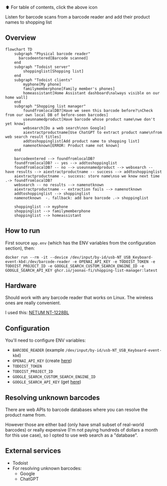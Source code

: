 ⬆️ For table of contents, click the above icon

Listen for barcode scans from a barcode reader and add their product names to shopping list


Overview
--------

```mermaid
flowchart TD
    subgraph "Physical barcode reader"
      barcodeentered[Barcode scanned]
    end
    subgraph "Todoist server"
        shoppinglist[Shopping list]
    end
    subgraph "Todoist clients"
        myphone[My phone]
        familymemberphone[Family member's phones]
        homeassistant[Home Assistant dashboard\nalways visible on our home wall]
    end
    subgraph "Shopping list manager"
        foundfromlocalDB?[Have we seen this barcode before?\nCheck from our own local DB of before-seen barcodes]
        useunnamedproduct[Have barcode whose product name\nwe don't yet know]
        websearch[Do a web search\non Google]
        aiextractproductname[Use ChatGPT to extract product name\nfrom web search result titles]
        addtoshoppinglist[Add product name to shopping list]
        namenotknown[ERROR: Product name not known]
    end

    barcodeentered --> foundfromlocalDB?
    foundfromlocalDB? -- yes --> addtoshoppinglist
    foundfromlocalDB? -- no --> useunnamedproduct --> websearch -- have results --> aiextractproductname -- success --> addtoshoppinglist
    aiextractproductname -. success: store name\nso we know next time .-> foundfromlocalDB?
    websearch -- no results --> namenotknown
    aiextractproductname -- extraction fails --> namenotknown
    addtoshoppinglist --> shoppinglist
    namenotknown  -. fallback: add bare barcode .-> shoppinglist

    shoppinglist --> myphone
    shoppinglist --> familymemberphone
    shoppinglist --> homeassistant
```


How to run
----------

First source `app.env` (which has the ENV variables from the configuration section), then:

```shell
docker run --rm -it --device /dev/input/by-id/usb-NT_USB_Keyboard-event-kbd:/dev/barcode-reader -e OPENAI_API_KEY -e TODOIST_TOKEN -e TODOIST_PROJECT_ID -e GOOGLE_SEARCH_CUSTOM_SEARCH_ENGINE_ID -e GOOGLE_SEARCH_API_KEY ghcr.io/joonas-fi/shopping-list-manager:latest
```


Hardware
--------

Should work with any barcode reader that works on Linux. The wireless ones are really convenient.

I used this: [NETUM NT-1228BL](https://www.amazon.de/dp/B07CBS52KJ)


Configuration
-------------

You'll need to configure ENV variables:

- `BARCODE_READER` (example `/dev/input/by-id/usb-NT_USB_Keyboard-event-kbd`)
- `OPENAI_API_KEY` (create [here](https://platform.openai.com/api-keys))
- `TODOIST_TOKEN`
- `TODOIST_PROJECT_ID`
- `GOOGLE_SEARCH_CUSTOM_SEARCH_ENGINE_ID`
- `GOOGLE_SEARCH_API_KEY` (get [here](https://developers.google.com/custom-search/v1/overview))


Resolving unknown barcodes
--------------------------

There are web APIs to barcode databases where you can resolve the product name from.

However those are either bad (only have small subset of real-world barcodes) or really expensive
(I'm not paying hundreds of dollars a month for this use case), so I opted to use web search as a "database".


External services
-----------------

- Todoist
- For resolving unknown barcodes:
	* Google
	* ChatGPT